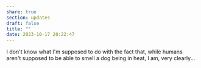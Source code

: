 ```yaml
---
share: true
section: updates
draft: false
title: ""
date: 2023-10-17 20:22:47
---
```


I don't know what I'm supposed to do with the fact that, while humans aren't supposed to be able to smell a dog being in heat, I am, very clearly...
